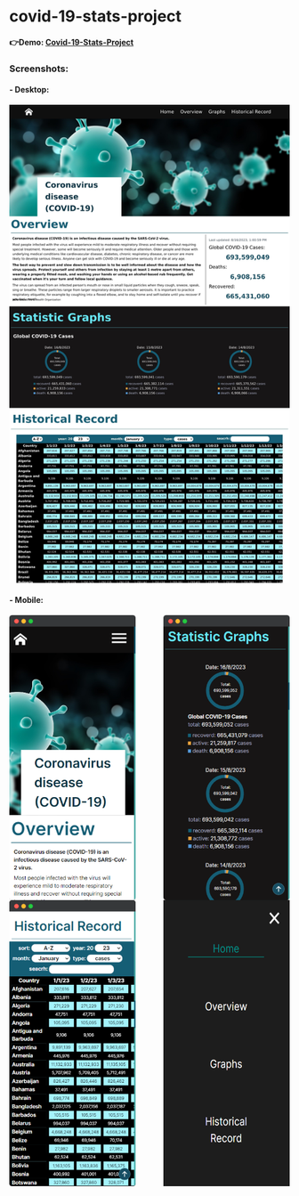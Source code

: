 ﻿# covid-19-stats-project

<h4>👉Demo: <a href="https://covid-19-stats-project-qnel.vercel.app/">Covid-19-Stats-Project</a></h4>

<h3>Screenshots:</h3>

<h4>- Desktop:</h4>
<img src="/src/img/covid-19-stats-project-qnel.vercel.app.jpg">

<h4>- Mobile:</h4>
<div style="display: flex; width: 100%; justify-content: space-between;">
<img src="/src/img/covid-19-stats-project--mobile1.png" style="width: 45%;">
<img src="/src/img/covid-19-stats-project--mobile2.png" style="width: 45%;">
</div>

<div style="display: flex; width: 100%; justify-content: space-between;">
<img src="/src/img/covid-19-stats-project--mobile3.png" style="width: 45%;">
<img src="/src/img/preview4.png" style="width: 45%;">
</div>
